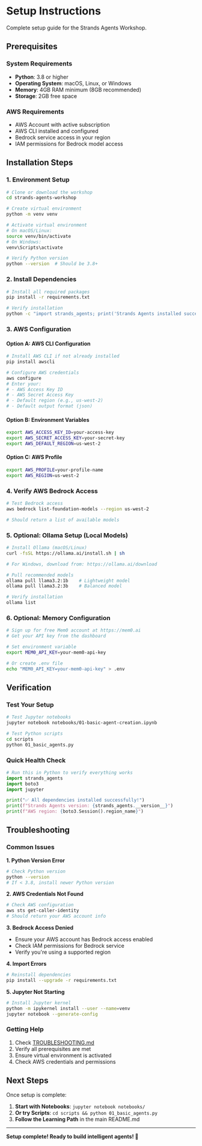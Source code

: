 # Setup Instructions

Complete setup guide for the Strands Agents Workshop.

## Prerequisites

### System Requirements
- **Python**: 3.8 or higher
- **Operating System**: macOS, Linux, or Windows
- **Memory**: 4GB RAM minimum (8GB recommended)
- **Storage**: 2GB free space

### AWS Requirements
- AWS Account with active subscription
- AWS CLI installed and configured
- Bedrock service access in your region
- IAM permissions for Bedrock model access

## Installation Steps

### 1. Environment Setup

```bash
# Clone or download the workshop
cd strands-agents-workshop

# Create virtual environment
python -m venv venv

# Activate virtual environment
# On macOS/Linux:
source venv/bin/activate
# On Windows:
venv\Scripts\activate

# Verify Python version
python --version  # Should be 3.8+
```

### 2. Install Dependencies

```bash
# Install all required packages
pip install -r requirements.txt

# Verify installation
python -c "import strands_agents; print('Strands Agents installed successfully')"
```

### 3. AWS Configuration

#### Option A: AWS CLI Configuration
```bash
# Install AWS CLI if not already installed
pip install awscli

# Configure AWS credentials
aws configure
# Enter your:
# - AWS Access Key ID
# - AWS Secret Access Key
# - Default region (e.g., us-west-2)
# - Default output format (json)
```

#### Option B: Environment Variables
```bash
export AWS_ACCESS_KEY_ID=your-access-key
export AWS_SECRET_ACCESS_KEY=your-secret-key
export AWS_DEFAULT_REGION=us-west-2
```

#### Option C: AWS Profile
```bash
export AWS_PROFILE=your-profile-name
export AWS_REGION=us-west-2
```

### 4. Verify AWS Bedrock Access

```bash
# Test Bedrock access
aws bedrock list-foundation-models --region us-west-2

# Should return a list of available models
```

### 5. Optional: Ollama Setup (Local Models)

```bash
# Install Ollama (macOS/Linux)
curl -fsSL https://ollama.ai/install.sh | sh

# For Windows, download from: https://ollama.ai/download

# Pull recommended models
ollama pull llama3.2:1b    # Lightweight model
ollama pull llama3.2:3b    # Balanced model

# Verify installation
ollama list
```

### 6. Optional: Memory Configuration

```bash
# Sign up for free Mem0 account at https://mem0.ai
# Get your API key from the dashboard

# Set environment variable
export MEM0_API_KEY=your-mem0-api-key

# Or create .env file
echo "MEM0_API_KEY=your-mem0-api-key" > .env
```

## Verification

### Test Your Setup

```bash
# Test Jupyter notebooks
jupyter notebook notebooks/01-basic-agent-creation.ipynb

# Test Python scripts
cd scripts
python 01_basic_agents.py
```

### Quick Health Check

```python
# Run this in Python to verify everything works
import strands_agents
import boto3
import jupyter

print("✅ All dependencies installed successfully!")
print(f"Strands Agents version: {strands_agents.__version__}")
print(f"AWS region: {boto3.Session().region_name}")
```

## Troubleshooting

### Common Issues

**1. Python Version Error**
```bash
# Check Python version
python --version
# If < 3.8, install newer Python version
```

**2. AWS Credentials Not Found**
```bash
# Check AWS configuration
aws sts get-caller-identity
# Should return your AWS account info
```

**3. Bedrock Access Denied**
- Ensure your AWS account has Bedrock access enabled
- Check IAM permissions for Bedrock service
- Verify you're using a supported region

**4. Import Errors**
```bash
# Reinstall dependencies
pip install --upgrade -r requirements.txt
```

**5. Jupyter Not Starting**
```bash
# Install Jupyter kernel
python -m ipykernel install --user --name=venv
jupyter notebook --generate-config
```

### Getting Help

1. Check [TROUBLESHOOTING.md](docs/TROUBLESHOOTING.md)
2. Verify all prerequisites are met
3. Ensure virtual environment is activated
4. Check AWS credentials and permissions

## Next Steps

Once setup is complete:

1. **Start with Notebooks**: `jupyter notebook notebooks/`
2. **Or try Scripts**: `cd scripts && python 01_basic_agents.py`
3. **Follow the Learning Path** in the main README.md

---

**Setup complete! Ready to build intelligent agents! 🚀**
